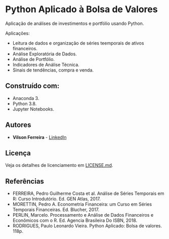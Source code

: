 # Python Aplicado à Bolsa de Valores

Aplicação de análises de investimentos e portfólio usando Python.

Aplicações:
- Leitura de dados e organização de séries teemporais de ativos financeiros.
- Análise Exploratória de Dados.
- Análise de Portfólio.
- Indicadores de Análise Técnica.
- Sinais de tendências, compra e venda.

## Construído com:

- Anaconda 3.
- Python 3.8.
- Jupyter Notebooks.

## Autores

* **Vilson Ferreira** - [LinkedIn](https://www.linkedin.com/in/vilson-ferreira/)

## Licença

Veja os detalhes de licenciamento em [LICENSE.md](LICENSE.md).

## Referências

* FERREIRA, Pedro Guilherme Costa et al. Análise de Séries Temporais em R: Curso Introdutório. Ed. GEN Atlas, 2017.
* MORETTIN, Pedro A. Econometria Financeira: um Curso em Séries Temporais Financeiras. Ed. Blucher, 2017.
* PERLIN, Marcelo. Processamento e Análise de Dados Financeiros e Econômicos com o R. Ed. Agencia Brasileira Do ISBN, 2018.
* RODRIGUES, Paulo Leonardo Vieira. Python Aplicado: Bolsa de valores. 118p.

